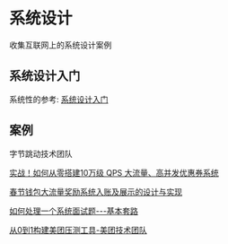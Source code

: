 # 系统设计

收集互联网上的系统设计案例

## 系统设计入门

系统性的参考: [系统设计入门](https://github.com/donnemartin/system-design-primer/blob/master/README-zh-Hans.md)

## 案例

字节跳动技术团队

[实战！如何从零搭建10万级 QPS 大流量、高并发优惠券系统](https://mp.weixin.qq.com/s/iZ9BX6cCCp_TB-SC3knuew)

[春节钱包大流量奖励系统入账及展示的设计与实现](https://mp.weixin.qq.com/s/cT9b2GDsUinVNoA6gyqs_g)

[如何处理一个系统面试题---基本套路](https://www.cnblogs.com/shawshawwan/p/10186072.html)

[从0到1构建美团压测工具-美团技术团队](https://tech.meituan.com/2016/01/08/loading-test.html)